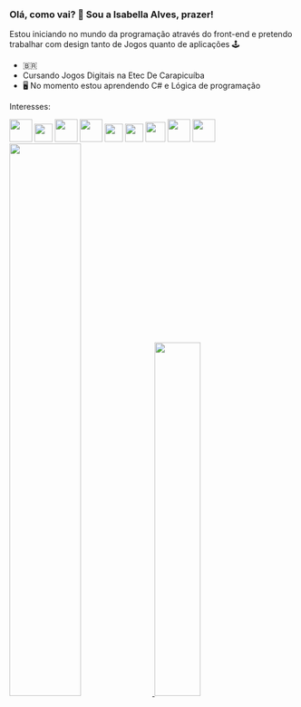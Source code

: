 ### Olá, como vai? 👋 Sou a Isabella Alves, prazer!   

 Estou iniciando no mundo da programação através do front-end e pretendo trabalhar com design tanto de Jogos quanto de aplicações  🕹️

- 🇧🇷
- Cursando Jogos Digitais na Etec De Carapicuíba 
- 🖥️ No momento estou aprendendo C#  e Lógica de programação 
  
 Interesses:
<div>
 <img width= "40" src="https://cdn.jsdelivr.net/gh/devicons/devicon/icons/csharp/csharp-original.svg" />
 <img width= "32"src="https://cdn.jsdelivr.net/gh/devicons/devicon/icons/javascript/javascript-original.svg" />
 <img width="40"src="https://cdn.jsdelivr.net/gh/devicons/devicon/icons/blender/blender-original.svg" />
 <img width="40" src="https://cdn.jsdelivr.net/gh/devicons/devicon/icons/python/python-original.svg" />
 <img width="32"src="https://cdn.jsdelivr.net/gh/devicons/devicon/icons/html5/html5-original.svg" />
 <img width="32" src="https://cdn.jsdelivr.net/gh/devicons/devicon/icons/css3/css3-original.svg" />
<img width= "35" src= "https://upload.wikimedia.org/wikipedia/commons/3/31/Calligra_Krita_icon.svg" />
<img width= "40" src = "https://www.svgrepo.com/show/329985/aseprite.svg" />
<img width= "40" src = "file:///C:/Users/sjama/Downloads/aseprite-svgrepo-com.svg" />

</div>


<div> 

  <a href= "https://github.com/IsabellaSMA">
    <img width="50%" src="https://github-readme-stats.vercel.app/api?username=IsabellaSMA&count_private=true&show_icons=true&theme=radical">
<img width= "40%" src="https://github-readme-stats.vercel.app/api/top-langs/?username=IsabellaSMA&layout=compactIsabellaSMA&count_private=true&theme=cobalt">
    
</div>
<div>

 </div>
